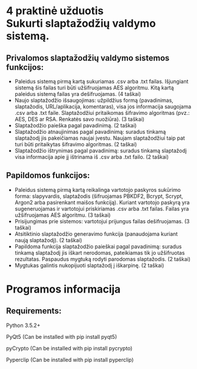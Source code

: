 # 4 praktinė užduotis <br /> Sukurti slaptažodžių valdymo sistemą. 
## Privalomos slaptažodžių valdymo sistemos funkcijos:

* Paleidus sistemą pirmą kartą sukuriamas .csv arba .txt failas. Išjungiant sistemą šis failas turi būti užšifruojamas AES algoritmu. Kitą kartą paleidus sistemą failas yra dešifruojamas. (4 taškai)
* Naujo slaptažodžio išsaugojimas: užpildžius formą (pavadinimas, slaptažodis, URL/aplikacija, komentaras), visa jos informacija saugojama .csv arba .txt faile. Slaptažodžiui pritaikomas šifravimo algoritmas (pvz.: AES, DES ar RSA. Renkatės savo nuožiūra). (3 taškai)
* Slaptažodžio paieška pagal pavadinimą. (2 taškai)
* Slaptažodžio atnaujinimas pagal pavadinimą: suradus tinkamą slaptažodį jis pakeičiamas naujai įvestu. Naujam slaptažodžiui taip pat turi būti pritaikytas šifravimo algoritmas. (2 taškai) 
* Slaptažodžio ištrynimas pagal pavadinimą: suradus tinkamą slaptažodį visa informacija apie jį ištrinama iš .csv arba .txt failo. (2 taškai)

## Papildomos funkcijos:

* Paleidus sistemą pirmą kartą reikalinga vartotojo paskyros sukūrimo forma: slapyvardis, slaptažodis (šifruojamas PBKDF2, Bcrypt, Scrypt, Argon2 arba pasirenkant maišos funkciją). Kuriant vartotojo paskyrą yra sugeneruojamas ir vartotojui priskiriamas .csv arba .txt failas. Failas yra užšifruojamas AES algoritmu. (3 taškai)
* Prisijungimas prie sistemos: vartotojui prijungus failas dešifruojamas. (3 taškai)
* Atsitiktinio slaptažodžio generavimo funkcija (panaudojama kuriant naują slaptažodį). (2 taškai)
* Papildoma funkcija slaptažodžio paieškai pagal pavadinimą: suradus tinkamą slaptažodį jis iškart nerodomas, pateikiamas tik jo užšifruotas rezultatas. Paspaudus mygtuką rodyti parodomas slaptažodis. (2 taškai)
* Mygtukas galintis nukopijuoti slaptažodį į iškarpinę. (2 taškai) 

# Programos informacija
## Requirements:
Python 3.5.2+

PyQt5 (Can be installed with pip install pyqt5)

pyCrypto (Can be installed with pip install pycrypto)

Pyperclip (Can be installed with pip install pyperclip)
